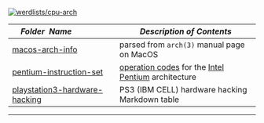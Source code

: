 [![werdlists/cpu-arch](https://img.shields.io/badge/werdlists-cpu_arch-purple.svg?logo=github&style=popout&longCache=true)](# "werdlists/cpu-arch")

|&nbsp;&nbsp;&nbsp;&nbsp;_Folder&nbsp;&nbsp;Name_&nbsp;&nbsp;&nbsp;&nbsp;| _Description of Contents_
|:----------------|--------------------------------------------------------------------------------------------------------------------------------------------------------
| [macos-arch-info](macos-arch-info.md) |  parsed from `arch(3)` manual page on MacOS  
| [pentium-instruction-set](pentium-instruction-set.txt) |  [operation codes](https://wikipedia.org/wiki/Opcode) for the [Intel Pentium](https://wikipedia.org/wiki/Pentium) architecture 
| [playstation3-hardware-hacking](playstation3-hardware-hacking.md) |  PS3 (IBM CELL) hardware hacking Markdown table

* * *

